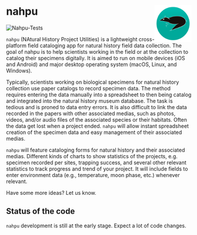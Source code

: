 # nahpu <img src="assets/launcher/ic_rounded.png" alt="nahpu logo" align="right" width="100"/>

![Nahpu-Tests](https://github.com/hhandika/nahpu/workflows/Nahpu-Tests/badge.svg)

`nahpu` (NAtural History Project Utilities) is a lightweight cross-platform field cataloging app for natural history field data collection. The goal of nahpu is to help scientists working in the field or at the collection to catalog their specimens digitally. It is aimed to run on mobile devices (iOS and Android) and major desktop operating system (macOS, Linux, and Windows).

Typically, scientists working on biological specimens for natural history collection use paper catalogs to record specimen data. The method requires entering the data manually into a spreadsheet to then being catalog and integrated into the natural history museum database. The task is tedious and is proned to data entry errors. It is also difficult to link the data recorded in the papers with other associated medias, such as photos, videos, and/or audio files of the associated species or their habitats. Often the data get lost when a project ended. `nahpu` will allow instant spreadsheet creation of the specimen data and easy management of their associated medias.

`nahpu` will feature cataloging forms for natural history and their associated medias. Different kinds of charts to show statistics of the projects, e.g. specimen recorded per sites, trapping success, and several other relevant statistics to track progress and trend of your project. It will include fields to enter environment data (e.g., temperature, moon phase, etc.) whenever relevant.

Have some more ideas? Let us know.

## Status of the code

`nahpu` development is still at the early stage. Expect a lot of code changes.
